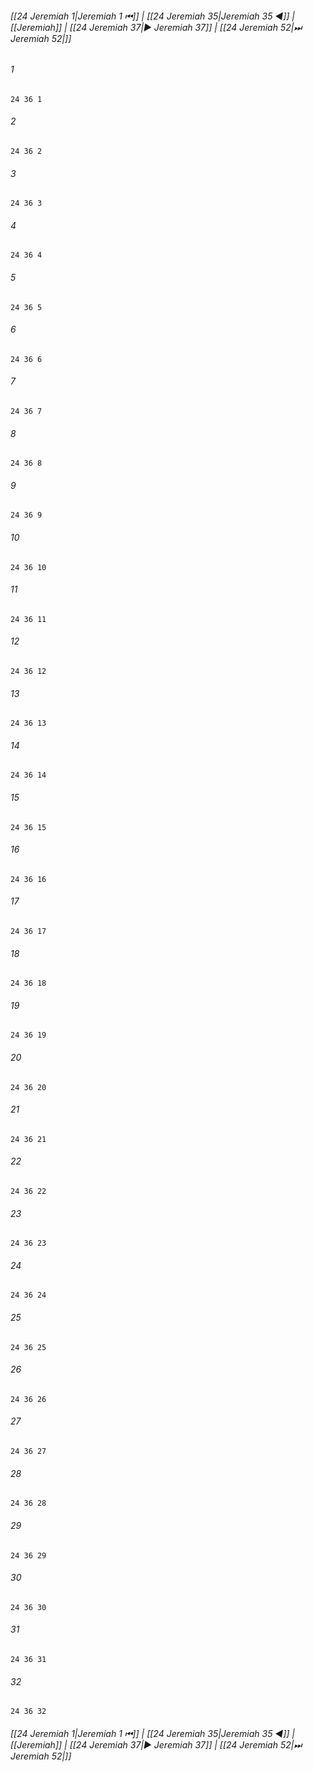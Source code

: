 
###### [[24 Jeremiah 1|Jeremiah 1 ⏮]] | [[24 Jeremiah 35|Jeremiah 35 ◀]] | [[Jeremiah]] | [[24 Jeremiah 37|▶ Jeremiah 37]] | [[24 Jeremiah 52|⏭ Jeremiah 52|]]

###### 1
``` verse
24 36 1 
```
###### 2
``` verse
24 36 2 
```
###### 3
``` verse
24 36 3 
```
###### 4
``` verse
24 36 4 
```
###### 5
``` verse
24 36 5 
```
###### 6
``` verse
24 36 6 
```
###### 7
``` verse
24 36 7 
```
###### 8
``` verse
24 36 8 
```
###### 9
``` verse
24 36 9 
```
###### 10
``` verse
24 36 10 
```
###### 11
``` verse
24 36 11 
```
###### 12
``` verse
24 36 12 
```
###### 13
``` verse
24 36 13 
```
###### 14
``` verse
24 36 14 
```
###### 15
``` verse
24 36 15 
```
###### 16
``` verse
24 36 16 
```
###### 17
``` verse
24 36 17 
```
###### 18
``` verse
24 36 18 
```
###### 19
``` verse
24 36 19 
```
###### 20
``` verse
24 36 20 
```
###### 21
``` verse
24 36 21 
```
###### 22
``` verse
24 36 22 
```
###### 23
``` verse
24 36 23 
```
###### 24
``` verse
24 36 24 
```
###### 25
``` verse
24 36 25 
```
###### 26
``` verse
24 36 26 
```
###### 27
``` verse
24 36 27 
```
###### 28
``` verse
24 36 28 
```
###### 29
``` verse
24 36 29 
```
###### 30
``` verse
24 36 30 
```
###### 31
``` verse
24 36 31 
```
###### 32
``` verse
24 36 32 
```

###### [[24 Jeremiah 1|Jeremiah 1 ⏮]] | [[24 Jeremiah 35|Jeremiah 35 ◀]] | [[Jeremiah]] | [[24 Jeremiah 37|▶ Jeremiah 37]] | [[24 Jeremiah 52|⏭ Jeremiah 52|]]

